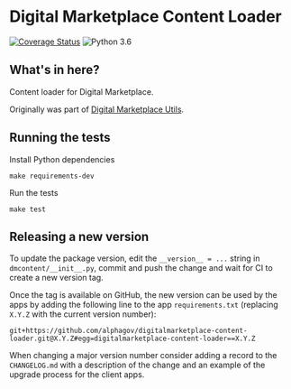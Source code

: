 Digital Marketplace Content Loader
==================================

[![Coverage Status](https://coveralls.io/repos/alphagov/digitalmarketplace-content-loader/badge.svg?branch=master&service=github)](https://coveralls.io/github/alphagov/digitalmarketplace-content-loader?branch=master)
![Python 3.6](https://img.shields.io/badge/python-3.6-blue.svg)


## What's in here?

Content loader for Digital Marketplace.

Originally was part of [Digital Marketplace Utils](https://github.com/alphagov/digitalmarketplace-utils).


## Running the tests

Install Python dependencies

```
make requirements-dev
```

Run the tests

```
make test
```


## Releasing a new version

To update the package version, edit the `__version__ = ...` string in `dmcontent/__init__.py`,
commit and push the change and wait for CI to create a new version tag.

Once the tag is available on GitHub, the new version can be used by the apps by adding the following
line to the app `requirements.txt` (replacing `X.Y.Z` with the current version number):

```
git+https://github.com/alphagov/digitalmarketplace-content-loader.git@X.Y.Z#egg=digitalmarketplace-content-loader==X.Y.Z
```

When changing a major version number consider adding a record to the `CHANGELOG.md` with a
description of the change and an example of the upgrade process for the client apps.
